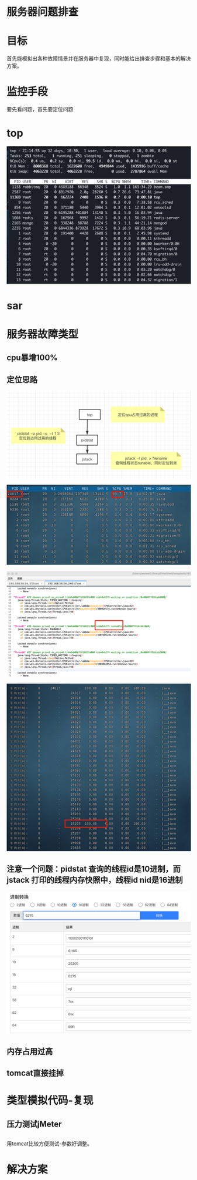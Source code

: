 # 服务器问题排查
# 目标
首先能模拟出各种故障情景并在服务器中复现，同时能给出排查步骤和基本的解决方案。


# 监控手段
要先看问题，首先要定位问题
# top
![](vx_images/286361703825908.png)

# sar






# 服务器故障类型
## cpu暴增100%

## 定位思路
![](vx_images/367551921122276.png)

![](vx_images/399500822575798.png)


![](vx_images/296111769936620.png)



![](vx_images/294171879806806.png)
## 注意一个问题：pidstat 查询的线程id是10进制，而jstack 打印的线程内存快照中，线程id nid是16进制

![](vx_images/4363011900946.png)

## 内存占用过高


## tomcat直接挂掉





# 类型模拟代码-复现

## 压力测试jMeter
##


用tomcat比较方便测试-参数好调整。


# 解决方案